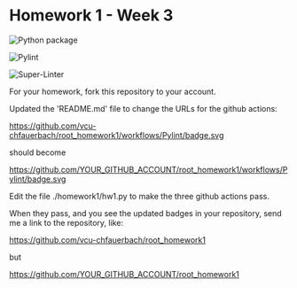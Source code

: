 # Homework 1 - Week 3

![Python package](https://github.com/vcu-hongcj2/root_homework1/workflows/Python%20package/badge.svg)

![Pylint](https://github.com/vcu-hongcj2/root_homework1/workflows/Pylint/badge.svg)

![Super-Linter](https://github.com/vcu-hongcj2/root_homework1/workflows/Super-Linter/badge.svg)

For your homework, fork this repository to your account.

Updated the 'README.md' file to change the URLs for the github actions:

https://github.com/vcu-chfauerbach/root_homework1/workflows/Pylint/badge.svg

should become

https://github.com/YOUR_GITHUB_ACCOUNT/root_homework1/workflows/Pylint/badge.svg

Edit the file ./homework1/hw1.py to make the three github actions pass.

When they pass, and you see the updated badges in your repository, send me a link to the repository, like:

https://github.com/vcu-chfauerbach/root_homework1

but

https://github.com/YOUR_GITHUB_ACCOUNT/root_homework1
